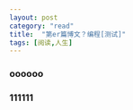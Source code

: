 ```yaml
---
layout: post
category: "read"
title:  "第er篇博文？编程[测试]"
tags: [阅读,人生]
---
```

### oooooo

### 111111

